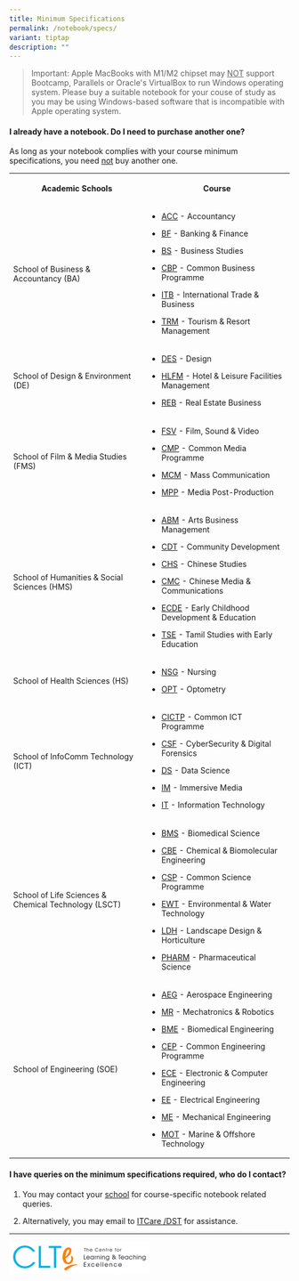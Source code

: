 ```yaml
---
title: Minimum Specifications
permalink: /notebook/specs/
variant: tiptap
description: ""
---
```

<blockquote>
<p>Important: Apple MacBooks with M1/M2 chipset may <u>NOT</u> support Bootcamp,
Parallels or Oracle's VirtualBox to run Windows operating system. Please
buy a suitable notebook for your couse of study as you may be using Windows-based
software that is incompatible with Apple operating system.</p>
</blockquote>
<h4>I already have a notebook. Do I need to purchase another one?</h4>
<p>As long as your notebook complies with your course minimum specifications,
you need <u>not</u> buy another one.</p>
<p></p>
<table style="minWidth: 50px">
<colgroup>
<col>
<col>
</colgroup>
<tbody>
<tr>
<th rowspan="1" colspan="1">
<p>Academic Schools</p>
</th>
<th rowspan="1" colspan="1">
<p>Course</p>
</th>
</tr>
<tr>
<td rowspan="1" colspan="1">
<p>School of Business &amp; Accountancy (BA)</p>
</td>
<td rowspan="1" colspan="1">
<ul data-tight="true" class="tight">
<li>
<p><a href="/courses/acc" rel="noopener noreferrer nofollow" target="_blank">ACC</a> -
Accountancy</p>
</li>
<li>
<p><a href="/courses/bf" rel="noopener noreferrer nofollow" target="_blank">BF</a> -
Banking &amp; Finance</p>
</li>
<li>
<p><a href="/courses/bs" rel="noopener noreferrer nofollow" target="_blank">BS</a> -
Business Studies</p>
</li>
<li>
<p><a href="/courses/cbp" rel="noopener noreferrer nofollow" target="_blank">CBP</a> -
Common Business Programme</p>
</li>
<li>
<p><a href="/courses/itb" rel="noopener noreferrer nofollow" target="_blank">ITB</a> -
International Trade &amp; Business</p>
</li>
<li>
<p><a href="/courses/trm" rel="noopener noreferrer nofollow" target="_blank">TRM</a> -
Tourism &amp; Resort Management</p>
</li>
</ul>
</td>
</tr>
<tr>
<td rowspan="1" colspan="1">
<p>School of Design &amp; Environment (DE)</p>
</td>
<td rowspan="1" colspan="1">
<ul data-tight="true" class="tight">
<li>
<p><a href="/courses/des" rel="noopener noreferrer nofollow" target="_blank">DES</a> -
Design</p>
</li>
<li>
<p><a href="/courses/hlfm" rel="noopener noreferrer nofollow" target="_blank">HLFM</a> -
Hotel &amp; Leisure Facilities Management</p>
</li>
<li>
<p><a href="/courses/reb" rel="noopener noreferrer nofollow" target="_blank">REB</a> -
Real Estate Business</p>
</li>
</ul>
</td>
</tr>
<tr>
<td rowspan="1" colspan="1">
<p>School of Film &amp; Media Studies (FMS)</p>
</td>
<td rowspan="1" colspan="1">
<ul data-tight="true" class="tight">
<li>
<p><a href="/courses/fsv" rel="noopener noreferrer nofollow" target="_blank">FSV</a> -
Film, Sound &amp; Video</p>
</li>
<li>
<p><a href="/courses/cmp" rel="noopener noreferrer nofollow" target="_blank">CMP</a> -
Common Media Programme</p>
</li>
<li>
<p><a href="/courses/mcm" rel="noopener noreferrer nofollow" target="_blank">MCM</a> -
Mass Communication</p>
</li>
<li>
<p><a href="/courses/mpp" rel="noopener noreferrer nofollow" target="_blank">MPP</a> -
Media Post-Production</p>
</li>
</ul>
</td>
</tr>
<tr>
<td rowspan="1" colspan="1">
<p>School of Humanities &amp; Social Sciences (HMS)</p>
</td>
<td rowspan="1" colspan="1">
<ul data-tight="true" class="tight">
<li>
<p><a href="/courses/abm" rel="noopener noreferrer nofollow" target="_blank">ABM</a> -
Arts Business Management</p>
</li>
<li>
<p><a href="/courses/cdt" rel="noopener noreferrer nofollow" target="_blank">CDT</a> -
Community Development</p>
</li>
<li>
<p><a href="/courses/chs" rel="noopener noreferrer nofollow" target="_blank">CHS</a> -
Chinese Studies</p>
</li>
<li>
<p><a href="/courses/cmc" rel="noopener noreferrer nofollow" target="_blank">CMC</a> -
Chinese Media &amp; Communications</p>
</li>
<li>
<p><a href="/courses/ecde" rel="noopener noreferrer nofollow" target="_blank">ECDE</a> -
Early Childhood Development &amp; Education</p>
</li>
<li>
<p><a href="/courses/tse" rel="noopener noreferrer nofollow" target="_blank">TSE</a> -
Tamil Studies with Early Education</p>
</li>
</ul>
</td>
</tr>
<tr>
<td rowspan="1" colspan="1">
<p>School of Health Sciences (HS)</p>
</td>
<td rowspan="1" colspan="1">
<ul data-tight="true" class="tight">
<li>
<p><a href="/courses/nsg" rel="noopener noreferrer nofollow" target="_blank">NSG</a> -
Nursing</p>
</li>
<li>
<p><a href="/courses/opt" rel="noopener noreferrer nofollow" target="_blank">OPT</a> -
Optometry</p>
</li>
</ul>
</td>
</tr>
<tr>
<td rowspan="1" colspan="1">
<p>School of InfoComm Technology (ICT)</p>
</td>
<td rowspan="1" colspan="1">
<ul data-tight="true" class="tight">
<li>
<p><a href="/courses/cictp" rel="noopener noreferrer nofollow" target="_blank">CICTP</a> -
Common ICT Programme</p>
</li>
<li>
<p><a href="/courses/csf" rel="noopener noreferrer nofollow" target="_blank">CSF</a> -
CyberSecurity &amp; Digital Forensics</p>
</li>
<li>
<p><a href="/courses/ds" rel="noopener noreferrer nofollow" target="_blank">DS</a> -
Data Science</p>
</li>
<li>
<p><a href="/courses/im" rel="noopener noreferrer nofollow" target="_blank">IM</a> -
Immersive Media</p>
</li>
<li>
<p><a href="/courses/it" rel="noopener noreferrer nofollow" target="_blank">IT</a> -
Information Technology</p>
</li>
</ul>
</td>
</tr>
<tr>
<td rowspan="1" colspan="1">
<p>School of Life Sciences &amp; Chemical Technology (LSCT)</p>
</td>
<td rowspan="1" colspan="1">
<ul data-tight="true" class="tight">
<li>
<p><a href="/courses/bms" rel="noopener noreferrer nofollow" target="_blank">BMS</a> -
Biomedical Science</p>
</li>
<li>
<p><a href="/courses/cbe" rel="noopener noreferrer nofollow" target="_blank">CBE</a> -
Chemical &amp; Biomolecular Engineering</p>
</li>
<li>
<p><a href="/courses/csp" rel="noopener noreferrer nofollow" target="_blank">CSP</a> -
Common Science Programme</p>
</li>
<li>
<p><a href="/courses/ewt" rel="noopener noreferrer nofollow" target="_blank">EWT</a> -
Environmental &amp; Water Technology</p>
</li>
<li>
<p><a href="/courses/ldh" rel="noopener noreferrer nofollow" target="_blank">LDH</a> -
Landscape Design &amp; Horticulture</p>
</li>
<li>
<p><a href="/courses/pharm" rel="noopener noreferrer nofollow" target="_blank">PHARM</a> -
Pharmaceutical Science</p>
</li>
</ul>
</td>
</tr>
<tr>
<td rowspan="1" colspan="1">
<p>School of Engineering (SOE)</p>
</td>
<td rowspan="1" colspan="1">
<ul data-tight="true" class="tight">
<li>
<p><a href="/courses/aeg" rel="noopener noreferrer nofollow" target="_blank">AEG</a> -
Aerospace Engineering</p>
</li>
<li>
<p><a href="/courses/mr" rel="noopener noreferrer nofollow" target="_blank">MR</a> -
Mechatronics &amp; Robotics</p>
</li>
<li>
<p><a href="/courses/bme" rel="noopener noreferrer nofollow" target="_blank">BME</a> -
Biomedical Engineering</p>
</li>
<li>
<p><a href="/courses/cep" rel="noopener noreferrer nofollow" target="_blank">CEP</a> -
Common Engineering Programme</p>
</li>
<li>
<p><a href="/courses/ece" rel="noopener noreferrer nofollow" target="_blank">ECE</a> -
Electronic &amp; Computer Engineering</p>
</li>
<li>
<p><a href="/courses/ee" rel="noopener noreferrer nofollow" target="_blank">EE</a> -
Electrical Engineering</p>
</li>
<li>
<p><a href="/courses/me" rel="noopener noreferrer nofollow" target="_blank">ME</a> -
Mechanical Engineering</p>
</li>
<li>
<p><a href="/courses/mot" rel="noopener noreferrer nofollow" target="_blank">MOT</a> -
Marine &amp; Offshore Technology</p>
</li>
</ul>
</td>
</tr>
</tbody>
</table>
<h4>I have queries on the minimum specifications required, who do I contact?</h4>
<ol data-tight="true" class="tight">
<li>
<p>You may contact your <a href="/notebook/notebook-queries/" rel="noopener noreferrer nofollow" target="_blank">school</a> for course-specific notebook
related queries.</p>
</li>
<li>
<p>Alternatively, you may email to <a href="mailto:itcare@connect.np.edu.sg" rel="noopener noreferrer nofollow" target="_blank">ITCare /DST</a> for assistance.</p>
</li>
</ol>
<hr>
<div class="isomer-image-wrapper">
<img style="width: 50%;" height="auto" width="100%" alt="clte" src="/images/CLTE_logo.png">
</div>
<p></p>